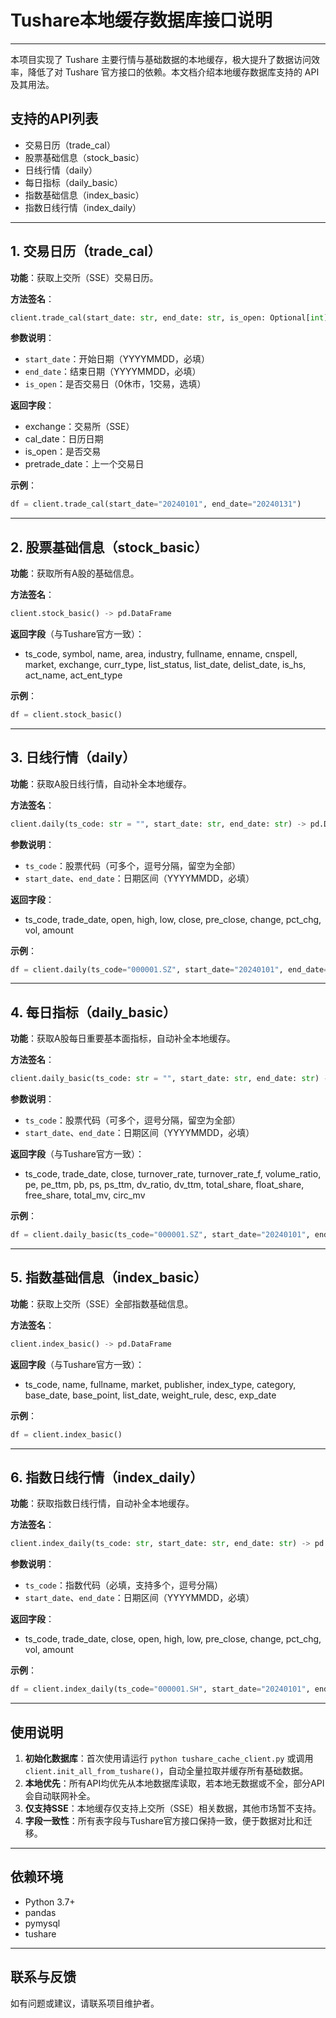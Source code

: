 # Tushare本地缓存数据库接口说明

---

本项目实现了 Tushare 主要行情与基础数据的本地缓存，极大提升了数据访问效率，降低了对 Tushare 官方接口的依赖。本文档介绍本地缓存数据库支持的 API 及其用法。

## 支持的API列表

- 交易日历（trade_cal）
- 股票基础信息（stock_basic）
- 日线行情（daily）
- 每日指标（daily_basic）
- 指数基础信息（index_basic）
- 指数日线行情（index_daily）

---

## 1. 交易日历（trade_cal）

**功能**：获取上交所（SSE）交易日历。

**方法签名**：

```python
client.trade_cal(start_date: str, end_date: str, is_open: Optional[int] = None) -> pd.DataFrame
```

**参数说明**：

- `start_date`：开始日期（YYYYMMDD，必填）
- `end_date`：结束日期（YYYYMMDD，必填）
- `is_open`：是否交易日（0休市，1交易，选填）

**返回字段**：

- exchange：交易所（SSE）
- cal_date：日历日期
- is_open：是否交易
- pretrade_date：上一个交易日

**示例**：

```python
df = client.trade_cal(start_date="20240101", end_date="20240131")
```

---

## 2. 股票基础信息（stock_basic）

**功能**：获取所有A股的基础信息。

**方法签名**：

```python
client.stock_basic() -> pd.DataFrame
```

**返回字段**（与Tushare官方一致）：

- ts_code, symbol, name, area, industry, fullname, enname, cnspell, market, exchange, curr_type, list_status, list_date, delist_date, is_hs, act_name, act_ent_type

**示例**：

```python
df = client.stock_basic()
```

---

## 3. 日线行情（daily）

**功能**：获取A股日线行情，自动补全本地缓存。

**方法签名**：

```python
client.daily(ts_code: str = "", start_date: str, end_date: str) -> pd.DataFrame
```

**参数说明**：

- `ts_code`：股票代码（可多个，逗号分隔，留空为全部）
- `start_date`、`end_date`：日期区间（YYYYMMDD，必填）

**返回字段**：

- ts_code, trade_date, open, high, low, close, pre_close, change, pct_chg, vol, amount

**示例**：

```python
df = client.daily(ts_code="000001.SZ", start_date="20240101", end_date="20240110")
```

---

## 4. 每日指标（daily_basic）

**功能**：获取A股每日重要基本面指标，自动补全本地缓存。

**方法签名**：

```python
client.daily_basic(ts_code: str = "", start_date: str, end_date: str) -> pd.DataFrame
```

**参数说明**：

- `ts_code`：股票代码（可多个，逗号分隔，留空为全部）
- `start_date`、`end_date`：日期区间（YYYYMMDD，必填）

**返回字段**（与Tushare官方一致）：

- ts_code, trade_date, close, turnover_rate, turnover_rate_f, volume_ratio, pe, pe_ttm, pb, ps, ps_ttm, dv_ratio, dv_ttm, total_share, float_share, free_share, total_mv, circ_mv

**示例**：

```python
df = client.daily_basic(ts_code="000001.SZ", start_date="20240101", end_date="20240110")
```

---

## 5. 指数基础信息（index_basic）

**功能**：获取上交所（SSE）全部指数基础信息。

**方法签名**：

```python
client.index_basic() -> pd.DataFrame
```

**返回字段**（与Tushare官方一致）：

- ts_code, name, fullname, market, publisher, index_type, category, base_date, base_point, list_date, weight_rule, desc, exp_date

**示例**：

```python
df = client.index_basic()
```

---

## 6. 指数日线行情（index_daily）

**功能**：获取指数日线行情，自动补全本地缓存。

**方法签名**：

```python
client.index_daily(ts_code: str, start_date: str, end_date: str) -> pd.DataFrame
```

**参数说明**：

- `ts_code`：指数代码（必填，支持多个，逗号分隔）
- `start_date`、`end_date`：日期区间（YYYYMMDD，必填）

**返回字段**：

- ts_code, trade_date, close, open, high, low, pre_close, change, pct_chg, vol, amount

**示例**：

```python
df = client.index_daily(ts_code="000001.SH", start_date="20240101", end_date="20240110")
```

---

## 使用说明

1. **初始化数据库**：首次使用请运行 `python tushare_cache_client.py` 或调用 `client.init_all_from_tushare()`，自动全量拉取并缓存所有基础数据。
2. **本地优先**：所有API均优先从本地数据库读取，若本地无数据或不全，部分API会自动联网补全。
3. **仅支持SSE**：本地缓存仅支持上交所（SSE）相关数据，其他市场暂不支持。
4. **字段一致性**：所有表字段与Tushare官方接口保持一致，便于数据对比和迁移。

---

## 依赖环境

- Python 3.7+
- pandas
- pymysql
- tushare

---

## 联系与反馈

如有问题或建议，请联系项目维护者。
